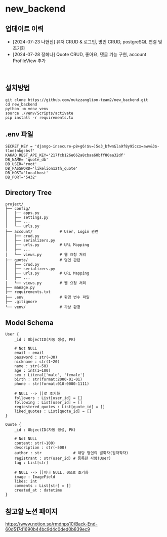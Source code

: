 # new_backend



## 업데이트 이력
- [2024-07-23 나현진] 유저 CRUD & 로그인, 명언 CRUD, postgreSQL 연결 및 초기화
- [2024-07-28 정혜나] Quote CRUD, 좋아요, 댓글 기능 구현, account ProfileView 추가 

<br>

## 설치방법

```
git clone https://github.com/mukzzanglion-team2/new_backend.git
cd new_backend
python -m venv venv
source ./venv/Scripts/activate
pip install -r requirements.tx
```




## .env 파일
```
SECRET_KEY = 'django-insecure-p8+g6!$v=)5e3_bfwn&la9f8y95ccx=awv&3$-t1oe(nkgcbsf'
KAKAO_REST_API_KEY='217fcb126e662a8cbaa60bff80aa32df'
DB_NAME= 'quote_db'
DB_USER='root'
DB_PASSWORD='likelion12th_quote'
DB_HOST='localhost'
DB_PORT='5432'
```





## Directory Tree
```
project/
├── config/
│   ├── apps.py         
│   ├── settings.py
│   ├── ...
│   └── urls.py         
├── account/            # User, Login 관련
│   ├── crud.py         
│   ├── serializers.py
│   ├── urls.py         # URL Mapping
│   ├── ...
│   └── views.py        # 웹 요청 처리
├── quote/              # 명언 관련
│   ├── crud.py         
│   ├── serializers.py
│   ├── urls.py         # URL Mapping
│   ├── ...
│   └── views.py        # 웹 요청 처리
├── manage.py          
├── requirements.txt    
├── .env                # 환경 변수 파일
├── .gitignore        
└── venv/               # 가상 환경
```






## Model Schema
```
User {
	_id : ObjectID(자동 생성, PK)
	
	# Not NULL
	email : email
	password : str(~30)
	nickname : str(1~20)
	name : str(~50)
	age : int(1~100)
	sex : Literal['male', 'female']
	birth : str(format:2000-01-01)
	phone : str(format:010-0000-1111)
	
	# NULL --> []로 초기화
	followers : List[user_id] = []
	following : List[user_id] = []
	regiestered_quotes : List[quote_id] = []
	liked_quotes : List[quote_id] = []
}

Quote {
	_id : ObjectID(자동 생성, PK)
	
	# Not NULL
	content: str(~100)
	description : str(~500)   
	author : str              # 해당 명언의 발화자(원저작자)
	registrant : str(user_id) # 등록한 사람(User)
	tag : List[str]
	
	# NULL --> []이나 NULL, 0으로 초기화
	image : ImageField
	likes: int
	comments : List[str] = []
	created_at : datetime
}
```





## 참고할 노션 페이지
<https://www.notion.so/rmdnps10/Back-End-60d517d1690b44bc9d4c0ded0b839ec9>






